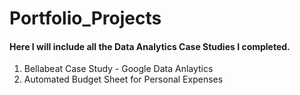 # Portfolio_Projects


#### Here I will include all the Data Analytics Case Studies I completed. 

1. Bellabeat Case Study - Google Data Anlaytics
2. Automated Budget Sheet for Personal Expenses
